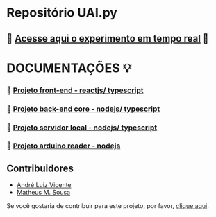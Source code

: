 # Repositório UAI.py
## :satellite: [Acesse aqui o experimento em tempo real](https://device-reader-frontend-4a6e1c68cd2e.herokuapp.com/) :satellite: 
# DOCUMENTAÇÕES :bulb: 
### :rocket: [Projeto front-end - reactjs/ typescript](https://github.com/andrelvicent-zup/device-reader-frontend)
### :rocket: [Projeto back-end core - nodejs/ typescript](https://github.com/andrelvicent-zup/device-reader-core) 
### :rocket: [Projeto servidor local - nodejs/ typescript](https://github.com/andrelvicent-zup/device-reader) 
### :rocket: [Projeto arduino reader - nodejs](https://github.com/andrelvicent-zup/arduino-serial-reader) 
## Contribuidores

- [André Luiz Vicente](https://github.com/andrelvicent-zup)
- [Matheus M. Sousa](https://github.com/Matheus21sousa)

Se você gostaria de contribuir para este projeto, por favor, [clique aqui](https://docs.google.com/forms/d/e/1FAIpQLSfUGo8TagcyfmRdbWNL_YFgYgXnfqWSfaaCn--aW4Fs6lnhxA/viewform).

